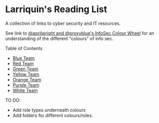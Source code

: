 # Larriquin's Reading List
A collection of links to cyber security and IT resources. 

See link to [@aprilwright and @proxyblue's InfoSec Colour Wheel](https://hackernoon.com/introducing-the-infosec-colour-wheel-blending-developers-with-red-and-blue-security-teams-6437c1a07700) for an understanding of the different "colours" of info sec.

Table of Contents
- [Blue Team](blue-team.md)
- [Red Team](red-team.md)
- [Green Team](green-team.md)
- [Yellow Team](yellow-team.md)
- [Orange Team](orange-team.md)
- [Purple Team](purple-team.md)
- [White Team](white-team.md)


TO DO:
- Add role types underneath colours
- Add folders for different colours/roles. 
